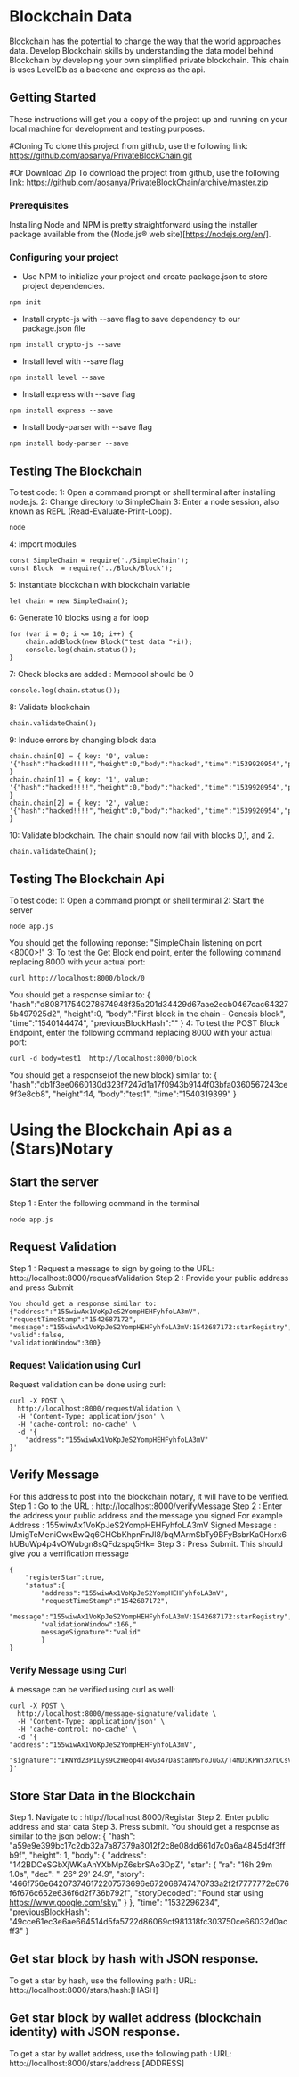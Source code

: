 # Blockchain Data

Blockchain has the potential to change the way that the world approaches data. Develop Blockchain skills by understanding the data model behind Blockchain by developing your own simplified private blockchain. This chain is uses LevelDb as a backend and express as the api.

## Getting Started

These instructions will get you a copy of the project up and running on your local machine for development and testing purposes.

#Cloning
To clone this project from github, use the following link:
https://github.com/aosanya/PrivateBlockChain.git

#Or Download Zip
To download the project from github, use the following link:
https://github.com/aosanya/PrivateBlockChain/archive/master.zip

### Prerequisites

Installing Node and NPM is pretty straightforward using the installer package available from the (Node.js® web site)[https://nodejs.org/en/].

### Configuring your project

- Use NPM to initialize your project and create package.json to store project dependencies.
```
npm init
```
- Install crypto-js with --save flag to save dependency to our package.json file
```
npm install crypto-js --save
```
- Install level with --save flag
```
npm install level --save
```
- Install express with --save flag
```
npm install express --save
```
- Install body-parser with --save flag
```
npm install body-parser --save
```
## Testing The Blockchain

To test code:
1: Open a command prompt or shell terminal after installing node.js.
2: Change directory to SimpleChain
3: Enter a node session, also known as REPL (Read-Evaluate-Print-Loop).
```
node
```
4: import modules
```
const SimpleChain = require('./SimpleChain');
const Block  = require('../Block/Block');
```
5: Instantiate blockchain with blockchain variable
```
let chain = new SimpleChain();
```
6: Generate 10 blocks using a for loop
```
for (var i = 0; i <= 10; i++) {
	chain.addBlock(new Block("test data "+i));
	console.log(chain.status());
}
```
7: Check blocks are added : Mempool should be 0
```
console.log(chain.status());
```
8: Validate blockchain
```
chain.validateChain();
```
9: Induce errors by changing block data
```
chain.chain[0] = { key: '0', value: '{"hash":"hacked!!!!","height":0,"body":"hacked","time":"1539920954","previousBlockHash":""}' }
chain.chain[1] = { key: '1', value: '{"hash":"hacked!!!!","height":0,"body":"hacked","time":"1539920954","previousBlockHash":""}' }
chain.chain[2] = { key: '2', value: '{"hash":"hacked!!!!","height":0,"body":"hacked","time":"1539920954","previousBlockHash":""}' }
```
10: Validate blockchain. The chain should now fail with blocks 0,1, and 2.
```
chain.validateChain();
```


## Testing The Blockchain Api

To test code:
1: Open a command prompt or shell terminal
2: Start the server
```
node app.js
```
You should get the following reponse:
"SimpleChain listening on port <8000>!"
3: To test the Get Block end point, enter the following command replacing 8000 with your actual port:
```
curl http://localhost:8000/block/0
```
You should get a response similar to:
{
	"hash":"d808717540278674948f35a201d34429d67aae2ecb0467cac643275b497925d2",
	"height":0,
	"body":"First block in the chain - Genesis block",
	"time":"1540144474",
	"previousBlockHash":""
}
4: To test the POST Block Endpoint, enter the following command replacing 8000 with your actual port:
```
curl -d body=test1  http://localhost:8000/block
```
You should get a response(of the new block) similar to:
{
	"hash":"db1f3ee0660130d323f7247d1a17f0943b9144f03bfa0360567243ce9f3e8cb8",
	"height":14,
	"body":"test1",
	"time":"1540319399"
}

# Using the Blockchain Api as a (Stars)Notary
## Start the server
Step 1 : Enter the following command in the terminal
```
node app.js
```
## Request Validation
Step 1 : Request a message to sign by going to the URL: http://localhost:8000/requestValidation
Step 2 : Provide your public address and press Submit
```
You should get a response similar to:
{"address":"155wiwAx1VoKpJeS2YompHEHFyhfoLA3mV",
"requestTimeStamp":"1542687172",
"message":"155wiwAx1VoKpJeS2YompHEHFyhfoLA3mV:1542687172:starRegistry",
"valid":false,
"validationWindow":300}
```
### Request Validation using Curl
Request validation can be done using curl:
```
curl -X POST \
  http://localhost:8000/requestValidation \
  -H 'Content-Type: application/json' \
  -H 'cache-control: no-cache' \
  -d '{
    "address":"155wiwAx1VoKpJeS2YompHEHFyhfoLA3mV"
}'
```

## Verify Message
For this address to post into the blockchain notary, it will have to be verified.
Step 1 : Go to the URL : http://localhost:8000/verifyMessage
Step 2 : Enter the address your public address and the message you signed
For example
	 Address : 155wiwAx1VoKpJeS2YompHEHFyhfoLA3mV
	 Signed Message : IJmigTeMeniOwxBwQq6CHGbKhpnFnJl8/bqMArmSbTy9BFyBsbrKa0Horx6hUBuWp4p4vOWubgn8sQFdzspq5Hk=
Step 3 : Press Submit. This should give you a verrification message
```
{
	"registerStar":true,
	"status":{
		"address":"155wiwAx1VoKpJeS2YompHEHFyhfoLA3mV",
		"requestTimeStamp":"1542687172",
		"message":"155wiwAx1VoKpJeS2YompHEHFyhfoLA3mV:1542687172:starRegistry",
		"validationWindow":166,"
		messageSignature":"valid"
		}
}
```
### Verify Message using Curl
A message can be verified using curl as well:
```
curl -X POST \
  http://localhost:8000/message-signature/validate \
  -H 'Content-Type: application/json' \
  -H 'cache-control: no-cache' \
  -d '{
"address":"155wiwAx1VoKpJeS2YompHEHFyhfoLA3mV",
 "signature":"IKNYd23P1Lys9CzWeop4T4wG347DastamMSroJuGX/T4MDiKPWY3XrDCsVzi603Lzy3N470ovwgpbi7lrojlj0Q="
}'
```
## Store Star Data in the Blockchain
Step 1. Navigate to : http://localhost:8000/Registar
Step 2. Enter public address and star data
Step 3. Press submit. You should get a response as similar to the json below:
{
     "hash": "a59e9e399bc17c2db32a7a87379a8012f2c8e08dd661d7c0a6a4845d4f3ffb9f",
      "height": 1,
      "body": {
           "address": "142BDCeSGbXjWKaAnYXbMpZ6sbrSAo3DpZ",
           "star": {
                "ra": "16h 29m 1.0s",
                "dec": "-26° 29' 24.9",
                "story":
        "466f756e642073746172207573696e672068747470733a2f2f7777772e676f6f676c652e636f6d2f736b792f",
                "storyDecoded": "Found star using https://www.google.com/sky/"
             }
       },
      "time": "1532296234",
       "previousBlockHash": "49cce61ec3e6ae664514d5fa5722d86069cf981318fc303750ce66032d0acff3"
}

## Get star block by hash with JSON response.

To get a star by hash, use the following path : URL: http://localhost:8000/stars/hash:[HASH]

## Get star block by wallet address (blockchain identity) with JSON response.

To get a star by wallet address, use the following path : URL: http://localhost:8000/stars/address:[ADDRESS]

